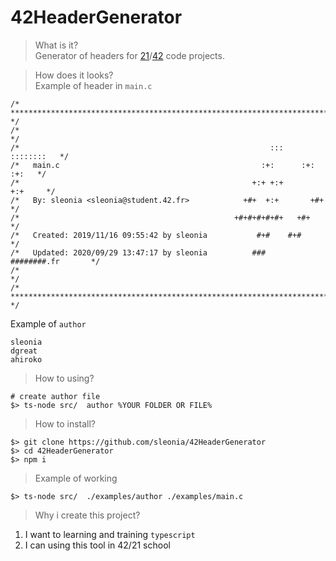 # 42HeaderGenerator
> What is it?  
Generator of headers for
[21](https://21-school.ru/)/[42](https://www.42.fr/en/) code projects.

> How does it looks?  
Example of header in `main.c`
```
/* ************************************************************************** */
/*                                                                            */
/*                                                        :::      ::::::::   */
/*   main.c                                             :+:      :+:    :+:   */
/*                                                    +:+ +:+         +:+     */
/*   By: sleonia <sleonia@student.42.fr>            +#+  +:+       +#+        */
/*                                                +#+#+#+#+#+   +#+           */
/*   Created: 2019/11/16 09:55:42 by sleonia           #+#    #+#             */
/*   Updated: 2020/09/29 13:47:17 by sleonia          ###   ########.fr       */
/*                                                                            */
/* ************************************************************************** */
```
Example of `author`
```
sleonia
dgreat
ahiroko
```

> How to using?  
```
# create author file
$> ts-node src/  author %YOUR FOLDER OR FILE%
```
> How to install?
```
$> git clone https://github.com/sleonia/42HeaderGenerator
$> cd 42HeaderGenerator
$> npm i
```
> Example of working
```
$> ts-node src/  ./examples/author ./examples/main.c
```

> Why i create this project?  
1) I want to learning and training `typescript`
2) I can using this tool in 42/21 school
